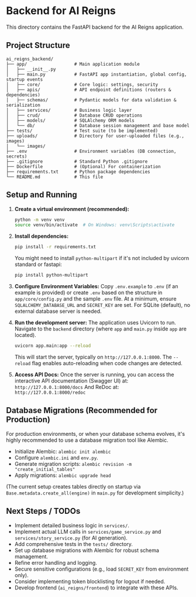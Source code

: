 # Backend for AI Reigns

This directory contains the FastAPI backend for the AI Reigns application.

## Project Structure

```
ai_reigns_backend/
├── app/                  # Main application module
│   ├── __init__.py
│   ├── main.py           # FastAPI app instantiation, global config, startup events
│   ├── core/             # Core logic: settings, security
│   ├── apis/             # API endpoint definitions (routers & dependencies)
│   ├── schemas/          # Pydantic models for data validation & serialization
│   ├── services/         # Business logic layer
│   ├── crud/             # Database CRUD operations
│   ├── models/           # SQLAlchemy ORM models
│   └── db/               # Database session management and base model
├── tests/                # Test suite (to be implemented)
├── uploads/              # Directory for user-uploaded files (e.g., images)
│   └── images/
├── .env                  # Environment variables (DB connection, secrets)
├── .gitignore            # Standard Python .gitignore
├── Dockerfile            # (Optional) For containerization
├── requirements.txt      # Python package dependencies
└── README.md             # This file
```

## Setup and Running

1.  **Create a virtual environment (recommended):**
    ```bash
    python -m venv venv
    source venv/bin/activate  # On Windows: venv\Scripts\activate
    ```

2.  **Install dependencies:**
    ```bash
    pip install -r requirements.txt
    ```
    You might need to install `python-multipart` if it's not included by uvicorn standard or fastapi:
    ```bash
    pip install python-multipart
    ```

3.  **Configure Environment Variables:**
    Copy `.env.example` to `.env` (if an example is provided) or create `.env` based on the structure in `app/core/config.py` and the sample `.env` file. At a minimum, ensure `SQLALCHEMY_DATABASE_URL` and `SECRET_KEY` are set.
    For SQLite (default), no external database server is needed.

4.  **Run the development server:**
    The application uses Uvicorn to run.
    Navigate to the `backend` directory (where `app` and `main.py` inside `app` are located).
    ```bash
    uvicorn app.main:app --reload
    ```
    This will start the server, typically on `http://127.0.0.1:8000`.
    The `--reload` flag enables auto-reloading when code changes are detected.

5.  **Access API Docs:**
    Once the server is running, you can access the interactive API documentation (Swagger UI) at:
    `http://127.0.0.1:8000/docs`
    And ReDoc at:
    `http://127.0.0.1:8000/redoc`

## Database Migrations (Recommended for Production)

For production environments, or when your database schema evolves, it's highly recommended to use a database migration tool like Alembic. 
-   Initialize Alembic: `alembic init alembic`
-   Configure `alembic.ini` and `env.py`.
-   Generate migration scripts: `alembic revision -m "create_initial_tables"`
-   Apply migrations: `alembic upgrade head`

(The current setup creates tables directly on startup via `Base.metadata.create_all(engine)` in `main.py` for development simplicity.)

## Next Steps / TODOs

-   Implement detailed business logic in `services/`.
-   Implement actual LLM calls in `services/game_service.py` and `services/story_service.py` (for AI generation).
-   Add comprehensive tests in the `tests/` directory.
-   Set up database migrations with Alembic for robust schema management.
-   Refine error handling and logging.
-   Secure sensitive configurations (e.g., load `SECRET_KEY` from environment only).
-   Consider implementing token blocklisting for logout if needed.
-   Develop frontend (`ai_reigns/frontend`) to integrate with these APIs. 